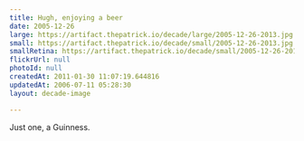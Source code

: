 ```yaml
---
title: Hugh, enjoying a beer
date: 2005-12-26
large: https://artifact.thepatrick.io/decade/large/2005-12-26-2013.jpg
small: https://artifact.thepatrick.io/decade/small/2005-12-26-2013.jpg
smallRetina: https://artifact.thepatrick.io/decade/small/2005-12-26-2013@2x.jpg
flickrUrl: null
photoId: null
createdAt: 2011-01-30 11:07:19.644816
updatedAt: 2006-07-11 05:28:30
layout: decade-image

---
```

Just one, a Guinness. 
